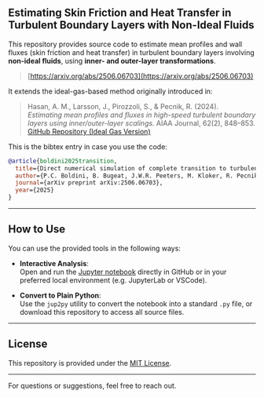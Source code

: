 ## Estimating Skin Friction and Heat Transfer in Turbulent Boundary Layers with Non-Ideal Fluids

This repository provides source code to estimate mean profiles and wall fluxes (skin friction and heat transfer) in turbulent boundary layers involving **non-ideal fluids**, using **inner- and outer-layer transformations**.

> [https://arxiv.org/abs/2506.06703](https://arxiv.org/abs/2506.06703)

It extends the ideal-gas-based method originally introduced in:

> Hasan, A. M., Larsson, J., Pirozzoli, S., & Pecnik, R. (2024).  
> *Estimating mean profiles and fluxes in high-speed turbulent boundary layers using inner/outer-layer scalings.* AIAA Journal, 62(2), 848–853.  
> [GitHub Repository (Ideal Gas Version)](https://github.com/Fluid-Dynamics-Of-Energy-Systems-Team/DragAndHeatTransferEstimation)

This is the bibtex entry in case you use the code:

```bibtex
@article{boldini2025transition,
  title={Direct numerical simulation of complete transition to turbulence with a fluid at supercritical pressure},
  author={P.C. Boldini, B. Bugeat, J.W.R. Peeters, M. Kloker, R. Pecnik},
  journal={arXiv preprint arXiv:2506.06703},
  year={2025}
}
```

---

## How to Use

You can use the provided tools in the following ways:

- **Interactive Analysis**:  
  Open and run the [Jupyter notebook](https://github.com/pcboldini/DragAndHeatTransferEstimation_NICFD/blob/main/DragAndHeatEstimate.ipynb) directly in GitHub or in your preferred local environment (e.g. JupyterLab or VSCode).

- **Convert to Plain Python**:  
  Use the `jup2py` utility to convert the notebook into a standard `.py` file, or download this repository to access all source files.

---

## License

This repository is provided under the [MIT License](LICENSE).

---

For questions or suggestions, feel free to reach out.
